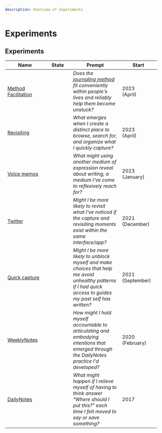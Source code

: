 ```yaml
---
description: Overview of experiments.
---
```


# Experiments

## Experiments

<table><thead><tr><th width="157">Name</th><th width="146" data-type="select">State</th><th width="240">Prompt</th><th width="138.33333333333331">Start</th></tr></thead><tbody><tr><td><a href="method-facilitation.md">Method Facilitation </a></td><td></td><td><em>Does the</em> <a href="../method.md"><em>journaling method</em></a> <em>fit conveniently within people's lives and reliably help them become unstuck?</em></td><td>2023 <br>(April)</td></tr><tr><td><a href="drop-journal-v0.1.md">Revisiting</a></td><td></td><td><em>What emerges when I create a distinct place to browse, search for, and organize what I quickly capture?</em> <br></td><td>2023 <br>(April)</td></tr><tr><td><a href="voice-memos.md">Voice memos</a></td><td></td><td><em>What might using another medium of expression reveal about writing, a medium I've come to reflexively reach for?</em></td><td>2023<br>(January)</td></tr><tr><td><a href="drop-journal-v0.1.md">Twitter</a></td><td></td><td><em>Might I be more likely to revisit what I've noticed if the capture and revisiting moments exist within the same interface/app?</em> </td><td>2021 (December)</td></tr><tr><td><a href="quick-capture.md">Quick capture</a></td><td></td><td><em>Might I be more likely to unblock myself and make choices that help me avoid unhealthy patterns if I had quick access to guides my past self has written?</em></td><td>2021 <br>(September)</td></tr><tr><td><a href="weeklynotes.md">WeeklyNotes</a></td><td></td><td><em>How might I hold myself accountable to articulating and embodying intentions that emerged through the DailyNotes practice I'd developed?</em></td><td>2020 (February)</td></tr><tr><td><a href="dailynotes.md">DailyNotes</a></td><td></td><td><em>What might happen if I relieve myself of having to think answer "Where should I put this?" each time I felt moved to say or save something?</em></td><td>2017</td></tr></tbody></table>
